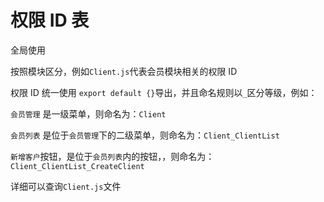 # 权限 ID 表

全局使用

按照模块区分，例如`Client.js`代表会员模块相关的权限 ID

权限 ID 统一使用 `export default {}`导出，并且命名规则以`_`区分等级，例如：

`会员管理` 是一级菜单，则命名为：`Client`

`会员列表` 是位于`会员管理`下的二级菜单，则命名为：`Client_ClientList`

`新增客户`按钮，是位于`会员列表`内的按钮，，则命名为：`Client_ClientList_CreateClient`

详细可以查询`Client.js`文件
